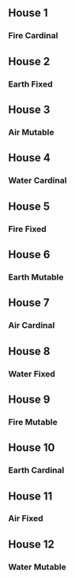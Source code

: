 ## House 1
### Fire Cardinal

## House 2
### Earth Fixed

## House 3
### Air Mutable

## House 4
### Water Cardinal

## House 5
### Fire Fixed

## House 6
### Earth Mutable

## House 7
### Air Cardinal

## House 8
### Water Fixed

## House 9
### Fire Mutable

## House 10
### Earth Cardinal

## House 11
### Air Fixed

## House 12
### Water Mutable
